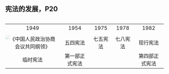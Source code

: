 ## 宪法的发展，P20

<table style="text-align: center; border-top:none; border-bottom:none;">
	<tr style="background-color:rgba(255, 255, 255,0); border-top:none; border-bottom:none;">
    	<td style="border-top:none; border-bottom:none;">1949</td>
    	<td style="border-top:none; border-bottom:none;">1954</td>
    	<td style="border-top:none; border-bottom:none;">1975</td>
    	<td style="border-top:none; border-bottom:none;">1978</td>
    	<td style="border-top:none; border-bottom:none;">1982</td>
    </tr>
    <image src="../assets/长右箭头.png" style="float: left;transform:translateY(50px) scale(1.05,0.9);opacity:0.2;"></image>
    <tr style="background-color:rgba(255, 255, 255,0); border:none;">
    	<td style="border:none;"></td>
    	<td style="border:none;"></td>
    	<td style="border:none;"></td>
    	<td style="border:none;"></td>
    	<td style="border:none;"></td>
    </tr>
    <tr style="background-color:rgba(255, 255, 255,0); border-top:none; border-bottom:none;">
    	<td style="border-top:none; border-bottom:none;">《中国人民政治协商会议共同纲领》</td>
    	<td style="border-top:none; border-bottom:none;">五四宪法</td>
    	<td style="border-top:none; border-bottom:none;">七五宪法</td>
    	<td style="border-top:none; border-bottom:none;">七八宪法</td>
    	<td style="border-top:none; border-bottom:none;">现行宪法</td>
    </tr>
    <tr style="background-color:rgba(255, 255, 255,0); border-top:none; border-bottom:none;">
    	<td style="border-top:none; border-bottom:none;">临时宪法</td>
    	<td style="border-top:none; border-bottom:none;">第一部正式宪法</td>
    	<td style="border-top:none; border-bottom:none;"></td>
    	<td style="border-top:none; border-bottom:none;"></td>
    	<td style="border-top:none; border-bottom:none;">第四部正式宪法</td>
    </tr>
</table>









